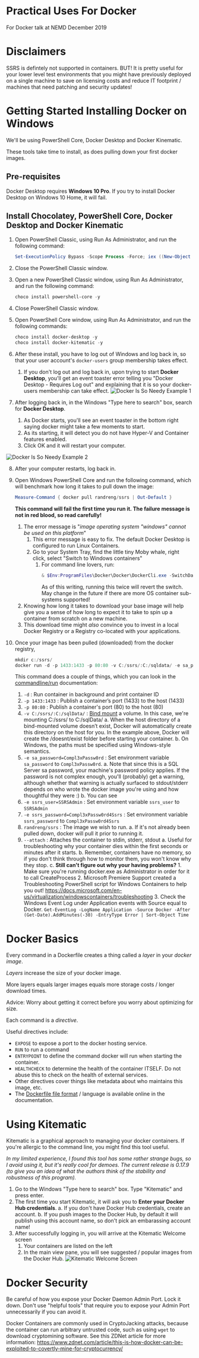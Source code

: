 # Practical Uses For Docker
For Docker talk at NEMD December 2019

# Disclaimers

SSRS is defintely not supported in containers.  BUT!  It is pretty useful for your lower level test environments that you might have previously deployed on a single machine to save on licensing costs and reduce IT footprint / machines that need patching and security updates!

# Getting Started Installing Docker on Windows

We'll be using PowerShell Core, Docker Desktop and Docker Kinematic.

These tools take time to install, as does pulling down your first docker images.

## Pre-requisites

Docker Desktop requires **Windows 10 Pro**.
If you try to install Docker Desktop on Windows 10 Home, it will fail.

## Install Chocolatey, PowerShell Core, Docker Desktop and Docker Kinematic

1. Open PowerShell Classic, using Run As Administrator, and run the following command:
    ```powershell
    Set-ExecutionPolicy Bypass -Scope Process -Force; iex ((New-Object System.Net.WebClient).DownloadString('https://chocolatey.org/install.ps1'))
    ```

2. Close the PowerShell Classic window.
3. Open a new PowerShell Classic window, using Run As Administrator, and run the following command:
    ```powershell
    choco install powershell-core -y
    ```
4. Close PowerShell Classic window.
5. Open PowerShell Core window, using Run As Administrator, and run the following commands:
    ```powershell
    choco install docker-desktop -y
    choco install docker-kitematic -y
    ```

6. After these install, you have to log out of Windows and log back in, so that your user account's `docker-users` group membership takes effect.
    1. If you don't log out and log back in, upon trying to start **Docker Desktop**, you'll get an event toaster error telling you "Docker Desktop - Requires Log out" and explaining that it is so your docker-users membership can take effect. ![Docker Is So Needy Example 1](https://github.com/jzabroski/PracticalUsesForDocker/blob/master/DockerDesktopLogOutWarning.PNG)

7. After logging back in, in the Windows "Type here to search" box, search for **Docker Desktop**.
    1. As Docker starts, you'll see an event toaster in the bottom right saying docker might take a few moments to start.
    2. As its starting, it will detect you do not have Hyper-V and Container features enabled.
    3. Click OK and it will restart your computer.
    
![Docker Is So Needy Example 2](docker.png)
    
8. After your computer restarts, log back in.

9. Open Windows PowerShell Core and run the following command, which will benchmark how long it takes to pull down the image:
    ```powershell
    Measure-Command { docker pull randreng/ssrs | Out-Default }
    ```
    **This command will fail the first time you run it.  The failure message is not in red blood, so read carefully!**
    
    1. The error message is "_image operating system "windows" cannot be used on this platform_"
        1. This error message is easy to fix.  The default Docker Desktop is configured to run Linux Containers.
        2. Go to your System Tray, find the little tiny Moby whale, right click, select "Switch to Windows containers"
            1. For command line lovers, run:
                ```powershell
                & $Env:ProgramFiles\Docker\Docker\DockerCli.exe -SwitchDaemon
                ```
                As of this writing, running this twice will revert the switch.  May change in the future if there are more OS container sub-systems supported!
    2. Knowing how long it takes to download your base image will help give you a sense of how long to expect it to take to spin up a container from scratch on a new machine.
    3. This download time might _also_ convince you to invest in a local Docker Registry or a Registry co-located with your applications.
    
10. Once your image has been pulled (downloaded) from the docker registry,
    ```powershell
    mkdir c:/ssrs/
    docker run -d -p 1433:1433 -p 80:80 -v C:/ssrs/:C:/sqldata/ -e sa_password=Compl3xPassw0rd -e ssrs_user=SSRSAdmin -e ssrs_password=Compl3xPassw0rd4Ssrs randreng/ssrs --attach
    ```
    This command does a couple of things, which you can look in the [commandline/run](https://docs.docker.com/engine/reference/commandline/run/) documentation:
    1. `-d` : Run container in background and print container ID
    2. `-p 1433:1433` : Publish a container’s port (1433) to the host (1433)
    3. `-p 80:80` : Publish a container's port (80) to the host (80)
    4. `-v C:/ssrs/:C:/sqlData/` : [Bind mount](https://docs.docker.com/engine/reference/commandline/run/#mount-volume--v---read-only) a volume.  In this case, we're mounting C:/ssrs/ to C:/sqlData/
        a. When the host directory of a bind-mounted volume doesn’t exist, Docker will automatically create this directory on the host for you. In the example above, Docker will create the /doesnt/exist folder before starting your container.
        b. On Windows, the paths must be specified using Windows-style semantics.
    5. `-e sa_password=Compl3xPassw0rd` : 	Set environment variable `sa_password` to `Compl3xPassw0rd`.
        a. Note that since this is a SQL Server sa password, your machine's password policy applies.  If the password is not complex enough, you'll (probably) get a warning, although whether that warning is actually surfaced to stdout/stderr depends on who wrote the docker image you're using and how thoughtful they were :)
        b. You can see 
    6. `-e ssrs_user=SSRSAdmin` : Set environment variable `ssrs_user` to `SSRSAdmin`
    7. `-e ssrs_password=Compl3xPassw0rd4Ssrs` : Set environment variable `ssrs_password` to `Compl3xPassw0rd4Ssrs`
    8. `randreng/ssrs` : The image we wish to run.
        a. If it's not already been pulled down, docker will pull it prior to running it.
    9. `--attach` : Attaches the container to stdin, stderr, stdout
        a. Useful for troubleshooting why your container dies within the first seconds or minutes after it starts.
        b. Remember, containers have no memory, so if you don't think through how to monitor them, you won't know why they stop.
        c. **Still can't figure out why your having problems?**
            1. Make sure you're running docker.exe as Administrator in order for it to call CreateProcess
            2. Microsoft Premiere Support created a Troubleshooting PowerShell script for Windows Containers to help you out! https://docs.microsoft.com/en-us/virtualization/windowscontainers/troubleshooting
            3. Check the Windows Event Log under Application events with Source equal to Docker.
            `Get-EventLog -LogName Application -Source Docker -After (Get-Date).AddMinutes(-30) -EntryType Error | Sort-Object Time`
# Docker Basics

Every command in a Dockerfile creates a thing called a _layer_ in your _docker image_.

_Layers_ increase the size of your docker image.

More layers equals larger images equals more storage costs / longer download times.

Advice: Worry about getting it correct before you worry about optimizing for size.

Each command is a _directive_.

Useful directives include:

* `EXPOSE` to expose a port to the docker hosting service.
* `RUN` to run a command
* `ENTRYPOINT` to define the command docker will run when starting the container.
* `HEALTHCHECK` to determine the health of the container ITSELF.  Do not abuse this to check on the health of external services.
* Other directives cover things like metadata about who maintains this image, etc.
* The [Dockerfile file format](https://docs.docker.com/engine/reference/builder/) / language is available online in the documentation.

# Using Kitematic

Kitematic is a graphical approach to managing your docker containers.  If you're allergic to the command line, you might find this tool useful.

_In my limited experience, I found this tool has some rather strange bugs, so I avoid using it, but it's really cool for demoes.  The current release is 0.17.9 (to give you an idea of what the authors think of the stability and robustness of this program)._

1. Go to the Windows "Type here to search" box.  Type "Kitematic" and press enter.
2. The first time you start Kitematic, it will ask you to **Enter your Docker Hub credentials**.
    a. If you don't have Docker Hub credentials, create an account.
    b. If you push images to the Docker Hub, by default it will publish using this account name, so don't pick an embarassing account name!
3. After successfully logging in, you will arrive at the Kitematic Welcome screen
    1. Your containers are listed on the left
    2. In the main view pane, you will see suggested / popular images from the Docker Hub.
    ![Kitematic Welcome Screen](KitematicWelcomeScreen.png)

# Docker Security

Be careful of how you expose your Docker Daemon Admin Port.  Lock it down.  Don't use "helpful tools" that require you to expose your Admin Port unnecessarily if you can avoid it.

Docker Containers are commonly used in CryptoJacking attacks, because the container can run arbitrary untrusted code, such as using `wget` to download cryptomining software.  See this ZDNet article for more information: https://www.zdnet.com/article/this-is-how-docker-can-be-exploited-to-covertly-mine-for-cryptocurrency/
